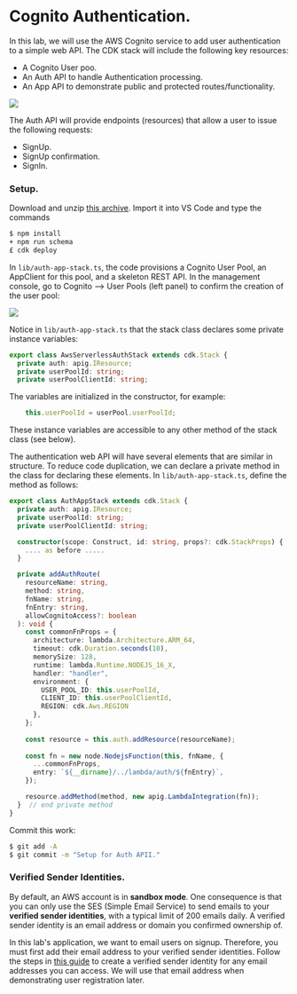 # Cognito Authentication.

In this lab, we will use the AWS Cognito service to add user authentication to a simple web API. The CDK stack will include the following key resources:

+ A Cognito User poo.
+ An Auth API to handle Authentication processing.
+ An App API to demonstrate public and protected routes/functionality.

![][arch]

The Auth API will provide endpoints (resources) that allow a user to issue the following requests:

+ SignUp.
+ SignUp confirmation.
+ SignIn.

### Setup.

Download and unzip [this archive][start]. Import it into VS Code and type the commands
~~~bash
$ npm install
+ npm run schema
£ cdk deploy
~~~
In `lib/auth-app-stack.ts`, the code provisions a Cognito User Pool, an AppClient for this pool, and a skeleton REST API. In the management console, go to Cognito --> User Pools (left panel) to confirm the creation of the user pool:

![][userpool]

Notice in `lib/auth-app-stack.ts` that the stack class declares some private instance variables:
~~~ts
export class AwsServerlessAuthStack extends cdk.Stack {
  private auth: apig.IResource;
  private userPoolId: string;
  private userPoolClientId: string;
~~~
The variables are initialized in the constructor, for example:
~~~ts
    this.userPoolId = userPool.userPoolId;
~~~
These instance variables are accessible to any other method of the stack class (see below). 

The authentication web API will have several elements that are similar in structure. To reduce code duplication, we can declare a private method in the class for declaring these elements. In `lib/auth-app-stack.ts`, define the method as follows:
~~~ts
export class AuthAppStack extends cdk.Stack {
  private auth: apig.IResource;
  private userPoolId: string;
  private userPoolClientId: string;

  constructor(scope: Construct, id: string, props?: cdk.StackProps) {
    .... as before .....
  }

  private addAuthRoute(
    resourceName: string,
    method: string,
    fnName: string,
    fnEntry: string,
    allowCognitoAccess?: boolean
  ): void {
    const commonFnProps = {
      architecture: lambda.Architecture.ARM_64,
      timeout: cdk.Duration.seconds(10),
      memorySize: 128,
      runtime: lambda.Runtime.NODEJS_16_X,
      handler: "handler",
      environment: {
        USER_POOL_ID: this.userPoolId,
        CLIENT_ID: this.userPoolClientId,
        REGION: cdk.Aws.REGION
      },
    };
    
    const resource = this.auth.addResource(resourceName);
    
    const fn = new node.NodejsFunction(this, fnName, {
      ...commonFnProps,
      entry: `${__dirname}/../lambda/auth/${fnEntry}`,
    });

    resource.addMethod(method, new apig.LambdaIntegration(fn));
  }  // end private method
}
~~~

Commit this work:
~~~bash
$ git add -A
$ git commit -m "Setup for Auth APII."
~~~

### Verified Sender Identities.

By default, an AWS account is in __sandbox mode__. One consequence is that you can only use the SES (Simple Email Service) to send emails to your __verified sender identities__, with a typical limit of 200 emails daily. A verified sender identity is an email address or domain you confirmed ownership of. 

In this lab's application, we want to email users on signup. Therefore, you must first add their email address to your verified sender identities. Follow the steps in [this guide][vsi] to create a verified sender identity for any email addresses you can access. We will use that email address when demonstrating user registration later.

[arch]: ./img/arch.png
[start]: ./img/start.zip
[userpool]: ./img/userpool.png
[vsi]: https://docs.aws.amazon.com/ses/latest/dg/creating-identities.html#verify-email-addresses-procedure